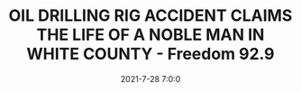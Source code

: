 ---
"title": "OIL DRILLING RIG ACCIDENT CLAIMS THE LIFE OF A NOBLE MAN IN WHITE COUNTY - Freedom 92.9"
"date": "2021-7-28 7:0:0"
"feed_name": "GOOGLENEWS"
"feed_website": "https://news.google.com/search?q=drilling%2Bincident&hl=en-US&gl=US&ceid=US:en"
"feed_rss": "https://news.google.com/rss/search?q=drilling%2Bincident&hl=en-US&gl=US&ceid=US:en"
"link": "https://www.freedom929.com/2021/07/28/91051/"
"file": "_posts/2021-7-28-7-0-0_GOOGLENEWS_b49a166993ca95cd5d9a8e9de2df1c0e7e0f3af9.md"
"accident": "1"
"drilling": "1"
---